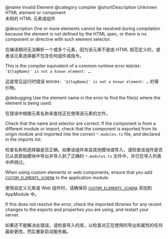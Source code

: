@name Invalid Element
@category compiler
@shortDescription Unknown HTML element or component
<br/>
未知的 HTML 元素或组件

@description
One or more elements cannot be resolved during compilation because the element is not defined by the HTML spec, or there is no component or directive with such element selector.

在编译期间无法解析一个或多个元素，因为该元素不是由 HTML 规范定义的，或者该元素选择器不包含任何组件或指令。

<div class="alert is-helpful">

This is the compiler equivalent of a common runtime error `NG0304: '${tagName}' is not a known element: …`.

这是常见运行时错误 `NG0304: '${tagName}' is not a known element: …` 的等价物。

</div>

@debugging
Use the element name in the error to find the file(s) where the element is being used.

在错误中根据元素名称来查找正在使用该元素的文件。

Check that the name and selector are correct. If the component is from a different module or import, check that the component is exported from its origin module and imported into the correct `*.modules.ts` file, and declared in the imports list.

检查名称和选择器是否正确。如果该组件来自其他模块或导入，请检查该组件是否已从其原始模块中导出并导入到了正确的 `*.modules.ts` 文件中，并已在导入列表中声明过。

When using custom elements or web components, ensure that you add [`CUSTOM_ELEMENTS_SCHEMA`](api/core/CUSTOM_ELEMENTS_SCHEMA) to the application module.

使用自定义元素或 Web 组件时，请确保将 [`CUSTOM_ELEMENTS_SCHEMA`](api/core/CUSTOM_ELEMENTS_SCHEMA) 添加到 AppModule 中。

If this does not resolve the error, check the imported libraries for any recent changes to the exports and properties you are using, and restart your server.

如果还不能解决此错误，请检查导入的库，以检查对正在使用的导出和属性的任何最新更改，然后重新启动服务器。
